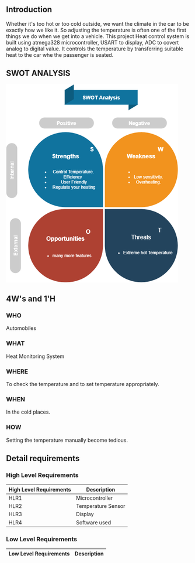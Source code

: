 ## Introduction
Whether it's too hot or too cold outside, we want the climate in the car to be exactly how we like it. So adjusting the temperature is often one of the first things we do when we get into a vehicle. This project Heat control system is built using atmega328 microcontroller, USART to display, ADC to covert analog to digital value. It controls the temperature by transferring suitable heat to the car whe the passenger is seated.

## SWOT ANALYSIS
![SWOT ANALYSIS](https://github.com/venkatbajaj/StepIn_Case_Study/blob/main/1_Requirements/SWOT.png)

## 4W's and 1'H
### WHO 
Automobiles
### WHAT  
Heat Monitoring System
### WHERE  
To check the temperature and to set temperature appropriately.
### WHEN 
In the cold places.
### HOW 
Setting the temperature manually become tedious.

## Detail requirements
### High Level Requirements
| High Level Requirements      | Description |
| ----------- | ----------- |
| HLR1      | Microcontroller   |
| HLR2   | Temperature Sensor|
| HLR3   | Display|
| HLR4   | Software used|

### Low Level Requirements
| Low Level Requirements      | Description |
| ----------- | ----------- |

